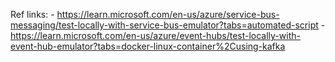 Ref links: 
    - https://learn.microsoft.com/en-us/azure/service-bus-messaging/test-locally-with-service-bus-emulator?tabs=automated-script
    - https://learn.microsoft.com/en-us/azure/event-hubs/test-locally-with-event-hub-emulator?tabs=docker-linux-container%2Cusing-kafka
